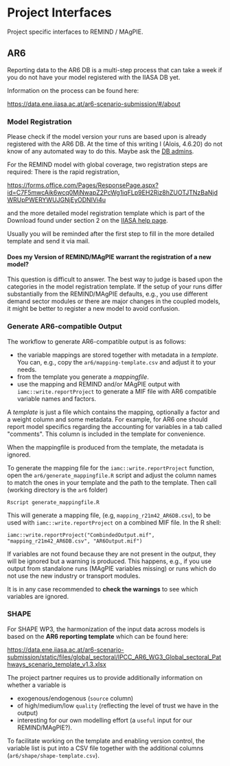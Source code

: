 # Project Interfaces
Project specific interfaces to REMIND / MAgPIE.

## AR6

Reporting data to the AR6 DB is a multi-step process that can take a
week if you do not have your model registered with the IIASA DB yet.


Information on the process can be found here:

https://data.ene.iiasa.ac.at/ar6-scenario-submission/#/about

### Model Registration

Please check if the model version your runs are based upon is already
registered with the AR6 DB. At the time of this writing I (Alois, 4.6.20) do
not know of any automated way to do this. Maybe ask the [DB
admins](ipccAR6db.ene.admin@iiasa.ac.at).


For the REMIND model with global coverage, two registration steps are
required: There is the rapid registration,

https://forms.office.com/Pages/ResponsePage.aspx?id=C7F5mwcAik6wcq0MjNwapZ2PcWg1iqFLp9EH2Rjz8hZUOTJTNzBaNjdWRUpPWERYWUJGNjEyODNIVi4u

and the more detailed model registration template which is part of the
Download found under section 2 on the [IIASA help
page](https://data.ene.iiasa.ac.at/ar6-scenario-submission/#/about).

Usually you will be reminded after the first step to fill in the more
detailed template and send it via mail.

#### Does my Version of REMIND/MAgPIE warrant the registration of a new model?

This question is difficult to answer. The best way to judge is based
upon the categories in the model registration template. If the setup
of your runs differ substantially from the REMIND/MAgPIE defaults,
e.g., you use different demand sector modules or there are major changes in
the coupled models, it might be better to register a new model to
avoid confusion.


### Generate AR6-compatible Output

The workflow to generate AR6-compatible output is as follows:

- the variable mappings are stored together with metadata in a
  *template*. You can, e.g., copy the `ar6/mapping-template.csv` and
  adjust it to your needs.
- from the template you generate a *mappingfile*.
- use the mapping and REMIND and/or MAgPIE output with
  `iamc::write.reportProject` to generate a MIF
  file with AR6 compatible variable names and factors.


A *template* is just a file which contains the mapping, optionally a
factor and a weight column and some metadata. For example, for AR6 one
should report model specifics regarding the accounting for variables
in a tab called "comments". This column is included in the template
for convenience.

When the mappingfile is produced from the template, the metadata is ignored.

To generate the mapping file for the `iamc::write.reportProject`
function, open the `ar6/generate_mappingfile.R` script and adjust the
column names to match the ones in your template and the path to the template.
Then call (working directory is the `ar6` folder)
```
Rscript generate_mappingfile.R
```
This will generate a mapping file, (e.g, `mapping_r21m42_AR6DB.csv`),
to be used with `iamc::write.reportProject` on a combined MIF file.
In the R shell:

```{r}
iamc::write.reportProject("CombindedOutput.mif", "mapping_r21m42_AR6DB.csv", "AR6Output.mif")
```
If variables are not found because they are not present in the output, 
they will be ignored but a warning is produced. This happens, e.g., if
you use output from standalone runs (MAgPIE variables missing) or runs
which do not use the new industry or transport modules.


It is in any case recommended to **check the warnings** to see which
variables are ignored.

### SHAPE

For SHAPE WP3, the harmonization of the input data across models is
based on the **AR6 reporting template** which can be found here:

https://data.ene.iiasa.ac.at/ar6-scenario-submission/static/files/global_sectoral/IPCC_AR6_WG3_Global_sectoral_Pathways_scenario_template_v1.3.xlsx

The project partner requires us to provide additionally information on
whether a variable is
- exogenous/endogenous (`source` column)
- of high/medium/low `quality` (reflecting the level of trust we have in
the output)
- interesting for our own modelling effort (a `useful` input for our REMIND/MAgPIE?).


To facilitate working on the template and enabling version control, 
the variable list is put into a CSV file together with the additional
columns (`ar6/shape/shape-template.csv`).


